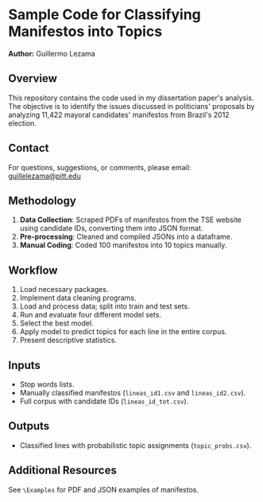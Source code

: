 # Sample Code for Classifying Manifestos into Topics
**Author:** Guillermo Lezama

## Overview
This repository contains the code used in my dissertation paper's analysis. The objective is to identify the issues discussed in politicians' proposals by analyzing 11,422 mayoral candidates' manifestos from Brazil's 2012 election.

## Contact
For questions, suggestions, or comments, please email: guillelezama@pitt.edu

## Methodology
1. **Data Collection**: Scraped PDFs of manifestos from the TSE website using candidate IDs, converting them into JSON format.
2. **Pre-processing**: Cleaned and compiled JSONs into a dataframe.
3. **Manual Coding**: Coded 100 manifestos into 10 topics manually.

## Workflow
1. Load necessary packages.
2. Implement data cleaning programs.
3. Load and process data; split into train and test sets.
4. Run and evaluate four different model sets.
5. Select the best model.
6. Apply model to predict topics for each line in the entire corpus.
7. Present descriptive statistics.

## Inputs
- Stop words lists.
- Manually classified manifestos (`lineas_id1.csv` and `lineas_id2.csv`).
- Full corpus with candidate IDs (`lineas_id_tot.csv`).

## Outputs
- Classified lines with probabilistic topic assignments (`topic_probs.csv`).

## Additional Resources
See `\Examples` for PDF and JSON examples of manifestos.
